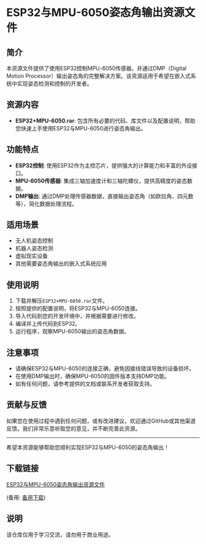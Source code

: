 # ESP32与MPU-6050姿态角输出资源文件

## 简介
本资源文件提供了使用ESP32控制MPU-6050传感器，并通过DMP（Digital Motion Processor）输出姿态角的完整解决方案。该资源适用于希望在嵌入式系统中实现姿态检测和控制的开发者。

## 资源内容
- **ESP32+MPU-6050.rar**: 包含所有必要的代码、库文件以及配置说明，帮助您快速上手使用ESP32与MPU-6050进行姿态角输出。

## 功能特点
- **ESP32控制**: 使用ESP32作为主控芯片，提供强大的计算能力和丰富的外设接口。
- **MPU-6050传感器**: 集成三轴加速度计和三轴陀螺仪，提供高精度的姿态数据。
- **DMP输出**: 通过DMP处理传感器数据，直接输出姿态角（如欧拉角、四元数等），简化数据处理流程。

## 适用场景
- 无人机姿态控制
- 机器人姿态检测
- 虚拟现实设备
- 其他需要姿态角输出的嵌入式系统应用

## 使用说明
1. 下载并解压`ESP32+MPU-6050.rar`文件。
2. 按照提供的配置说明，将ESP32与MPU-6050连接。
3. 导入代码到您的开发环境中，并根据需要进行修改。
4. 编译并上传代码到ESP32。
5. 运行程序，观察MPU-6050输出的姿态角数据。

## 注意事项
- 请确保ESP32与MPU-6050的连接正确，避免因接线错误导致的设备损坏。
- 在使用DMP输出时，确保MPU-6050的固件版本支持DMP功能。
- 如有任何问题，请参考提供的文档或联系开发者获取支持。

## 贡献与反馈
如果您在使用过程中遇到任何问题，或有改进建议，欢迎通过GitHub或其他渠道反馈。我们非常乐意听取您的意见，并不断完善此资源。

---

希望本资源能够帮助您顺利实现ESP32与MPU-6050的姿态角输出！

## 下载链接
[ESP32与MPU-6050姿态角输出资源文件](https://pan.quark.cn/s/3dfb53348707) 

(备用: [备用下载](https://pan.baidu.com/s/1WLyWWFBmbA8fJNhIzeGT0w?pwd=1234))

## 说明

该仓库仅用于学习交流，请勿用于商业用途。
